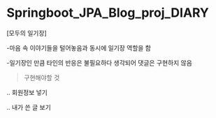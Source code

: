 # Springboot_JPA_Blog_proj_DIARY
[모두의 일기장]

-마음 속 이야기들을 털어놓음과 동시에 일기장 역할을 함

-일기장인 만큼 타인의 반응은 불필요하다 생각되어 댓글은 구현하지 않음




>구현해야할 것

.. 회원정보 넣기 

.. 내가 쓴 글 보기
